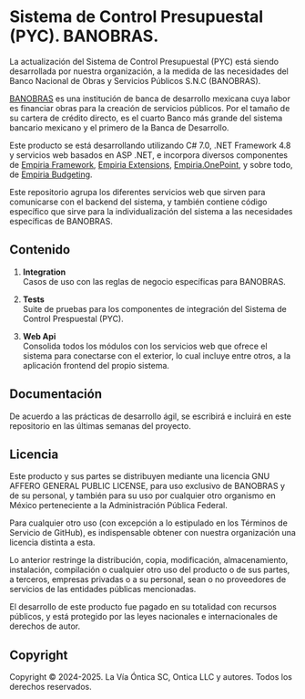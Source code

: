 ﻿# Sistema de Control Presupuestal (PYC). BANOBRAS.

La actualización del Sistema de Control Presupuestal (PYC) está siendo desarrollada por
nuestra organización, a la medida de las necesidades del Banco Nacional de Obras y Servicios
Públicos S.N.C (BANOBRAS).

[BANOBRAS](https://www.gob.mx/banobras) es una institución de banca de desarrollo mexicana cuya labor
es financiar obras para la creación de servicios públicos. Por el tamaño de su cartera de crédito directo,
es el cuarto Banco más grande del sistema bancario mexicano y el primero de la Banca de Desarrollo.

Este producto se está desarrollando utilizando C# 7.0, .NET Framework 4.8 y servicios web basados
en ASP .NET, e incorpora diversos componentes de [Empiria Framework](https://github.com/Ontica/Empiria.Core),
[Empiria Extensions](https://github.com/Ontica/Empiria.Extensions),
[Empiria.OnePoint](https://github.com/Ontica/Empiria.OnePoint),
y sobre todo, de [Empiria Budgeting](https://github.com/Ontica/Empiria.Budgeting).

Este repositorio agrupa los diferentes servicios web que sirven para comunicarse con el backend
del sistema, y también contiene código específico que sirve para la individualización del sistema
a las necesidades específicas de BANOBRAS.

## Contenido

1.  **Integration**  
    Casos de uso con las reglas de negocio específicas para BANOBRAS.

2.  **Tests**  
    Suite de pruebas para los componentes de integración del Sistema de Control Prespuestal (PYC).

3.  **Web Api**  
    Consolida todos los módulos con los servicios web que ofrece el sistema para conectarse con
    el exterior, lo cual incluye entre otros, a la aplicación frontend del propio sistema.


## Documentación

De acuerdo a las prácticas de desarrollo ágil, se escribirá e incluirá en este
repositorio en las últimas semanas del proyecto.

## Licencia

Este producto y sus partes se distribuyen mediante una licencia GNU AFFERO
GENERAL PUBLIC LICENSE, para uso exclusivo de BANOBRAS y de su personal, y
también para su uso por cualquier otro organismo en México perteneciente a
la Administración Pública Federal.

Para cualquier otro uso (con excepción a lo estipulado en los Términos de
Servicio de GitHub), es indispensable obtener con nuestra organización una
licencia distinta a esta.

Lo anterior restringe la distribución, copia, modificación, almacenamiento,
instalación, compilación o cualquier otro uso del producto o de sus partes,
a terceros, empresas privadas o a su personal, sean o no proveedores de
servicios de las entidades públicas mencionadas.

El desarrollo de este producto fue pagado en su totalidad con recursos
públicos, y está protegido por las leyes nacionales e internacionales
de derechos de autor.

## Copyright

Copyright © 2024-2025. La Vía Óntica SC, Ontica LLC y autores.
Todos los derechos reservados.

